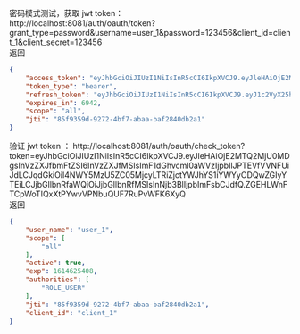 
密码模式测试，获取 jwt token：  
http://localhost:8081/auth/oauth/token?grant_type=password&username=user_1&password=123456&client_id=client_1&client_secret=123456  
返回  
```json
{
    "access_token": "eyJhbGciOiJIUzI1NiIsInR5cCI6IkpXVCJ9.eyJleHAiOjE2MTQ2MjU0MDgsInVzZXJfbmFtZSI6InVzZXJfMSIsImF1dGhvcml0aWVzIjpbIlJPTEVfVVNFUiJdLCJqdGkiOiI4NWY5MzU5ZC05MjcyLTRiZjctYWJhYS1iYWYyODQwZGIyYTEiLCJjbGllbnRfaWQiOiJjbGllbnRfMSIsInNjb3BlIjpbImFsbCJdfQ.ZGEHLWnFTCpWoTIQxXtPYwvVPNbuQUF7RuPvWFK6XyQ",
    "token_type": "bearer",
    "refresh_token": "eyJhbGciOiJIUzI1NiIsInR5cCI6IkpXVCJ9.eyJ1c2VyX25hbWUiOiJ1c2VyXzEiLCJzY29wZSI6WyJhbGwiXSwiYXRpIjoiODVmOTM1OWQtOTI3Mi00YmY3LWFiYWEtYmFmMjg0MGRiMmExIiwiZXhwIjoxNjE0ODc3NDA4LCJhdXRob3JpdGllcyI6WyJST0xFX1VTRVIiXSwianRpIjoiOWM0YjJjMTktOTQxNS00OWI3LThhYzktOGJlMDQ4MDNlZmU5IiwiY2xpZW50X2lkIjoiY2xpZW50XzEifQ.S3Htis_fOLuQU1c8UNQkk_SBzZDqKR8v3KXDiY0qI4s",
    "expires_in": 6942,
    "scope": "all",
    "jti": "85f9359d-9272-4bf7-abaa-baf2840db2a1"
}
```

验证 jwt token ：
http://localhost:8081/auth/oauth/check_token?token=eyJhbGciOiJIUzI1NiIsInR5cCI6IkpXVCJ9.eyJleHAiOjE2MTQ2MjU0MDgsInVzZXJfbmFtZSI6InVzZXJfMSIsImF1dGhvcml0aWVzIjpbIlJPTEVfVVNFUiJdLCJqdGkiOiI4NWY5MzU5ZC05MjcyLTRiZjctYWJhYS1iYWYyODQwZGIyYTEiLCJjbGllbnRfaWQiOiJjbGllbnRfMSIsInNjb3BlIjpbImFsbCJdfQ.ZGEHLWnFTCpWoTIQxXtPYwvVPNbuQUF7RuPvWFK6XyQ  
返回  
```json
{
    "user_name": "user_1",
    "scope": [
        "all"
    ],
    "active": true,
    "exp": 1614625408,
    "authorities": [
        "ROLE_USER"
    ],
    "jti": "85f9359d-9272-4bf7-abaa-baf2840db2a1",
    "client_id": "client_1"
}
```

